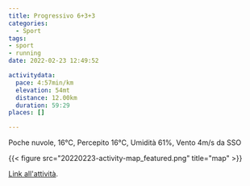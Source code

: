 ```yaml
---
title: Progressivo 6+3+3
categories: 
  - Sport
tags: 
- sport
- running
date: 2022-02-23 12:49:52

activitydata:
  pace: 4:57min/km
  elevation: 54mt
  distance: 12.00km
  duration: 59:29
places: []

---
```


Poche nuvole, 16°C, Percepito 16°C, Umidità 61%, Vento 4m/s da SSO

<!--more-->

{{<  figure src="20220223-activity-map_featured.png" title="map" >}}

[Link all'attività](https://strava.com/activities/6726115903).
